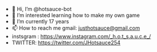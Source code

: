 - 👋 Hi, I’m @hotsauce-bot
- 👀 I’m interested learning how to make my own game 
- 🌱 I’m currently 17 years
- 📫 How to reach me gmail: justhotsauce@gmail.com
- instsgram <DM>: https://www.instagram.com/_h.o.t_s.a.u.c.e_/
- TWITTER: https://twitter.com/JHotsauce254
                      


<!---
hotsauce-bot/hotsauce-bot is a ✨ special ✨ repository because its `README.md` (this file) appears on your GitHub profile.
You can click the Preview link to take a look at your changes.
--->
